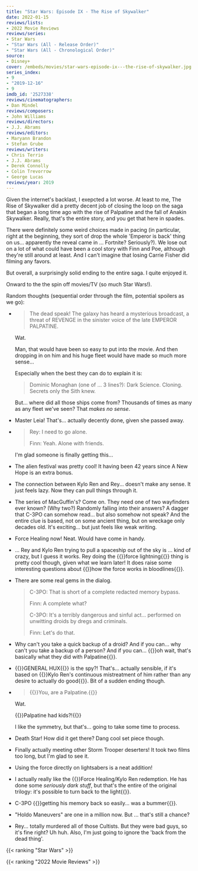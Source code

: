 ```yaml
---
title: "Star Wars: Episode IX - The Rise of Skywalker"
date: 2022-01-15
reviews/lists:
- 2022 Movie Reviews
reviews/series:
- Star Wars
- "Star Wars (All - Release Order)"
- "Star Wars (All - Chronological Order)"
source:
- Disney+
cover: /embeds/movies/star-wars-episode-ix---the-rise-of-skywalker.jpg
series_index: 
- 9
- "2019-12-16"
- 9
imdb_id: '2527338'
reviews/cinematographers:
- Dan Mindel
reviews/composers:
- John Williams
reviews/directors:
- J.J. Abrams
reviews/editors:
- Maryann Brandon
- Stefan Grube
reviews/writers:
- Chris Terrio
- J.J. Abrams
- Derek Connolly
- Colin Trevorrow
- George Lucas
reviews/year: 2019
---
```

Given the internet's backlast, I exepcted a lot worse. At least to me, The Rise of Skywalker did a pretty decent job of closing the loop on the saga that began a long time ago with the rise of Palpatine and the fall of Anakin Skywalker. Really, that's the entire story, and you get that here in spades. 

There were definitely some weird choices made in pacing (in particular, right at the beginning, they sort of drop the whole 'Emperor is back' thing on us... apparently the reveal came in ... Fortnite? Seriously?). We lose out on a lot of what could have been a cool story with Finn and Poe, although they're still around at least. And I can't imagine that losing Carrie Fisher did filming any favors. 

But overall, a surprisingly solid ending to the entire saga. I quite enjoyed it.

Onward to the the spin off movies/TV (so much Star Wars!).

Random thoughts (sequential order through the film, potential spoilers as we go):

* > The dead speak! The galaxy has heard a mysterious broadcast, a threat of REVENGE in the sinister voice of the late EMPEROR PALPATINE. 

    Wat. 

    Man, that would have been so easy to put into the movie. And then dropping in on him and his huge fleet would have made so much more sense...

    Especially when the best they can do to explain it is:

    > Dominic Monaghan (one of ... 3 lines?): Dark Science. Cloning. Secrets only the Sith knew. 

    But... where did all those ships come from? Thousands of times as many as any fleet we've seen? That *makes no sense*. 

* Master Leia! That's... actually decently done, given she passed away.

* 
    > Rey: I need to go alone.
    > 
    > Finn: Yeah. Alone with friends. 

    I'm glad someone is finally getting this...

* The alien festival was pretty cool! It having been 42 years since A New Hope is an extra bonus. 

* The connection between Kylo Ren and Rey... doesn't make any sense. It just feels lazy. Now they can pull things through it. 

* The series of MacGuffin's? Come on. They need one of two wayfinders ever known? (Why two?) Randomly falling into their answers? A dagger that C-3PO can somehow read... but also somehow not speak? And the entire clue is based, not on some ancient thing, but on wreckage only decades old. It's exciting... but just feels like weak writing. 

* Force Healing now! Neat. Would have come in handy. 

* ... Rey and Kylo Ren trying to pull a spaceship out of the sky is ... kind of crazy, but I guess it works. Rey doing the {{<spoiler>}}force lightning{{</spoiler>}} thing is pretty cool though, given what we learn later! It does raise some interesting questions about {{<spoiler>}}how the force works in bloodlines{{</spoiler>}}. 

* There are some real gems in the dialog. 

    > C-3PO: That is short of a complete redacted memory bypass.
    > 
    > Finn: A complete what?
    > 
    > C-3PO: It's a terribly dangerous and sinful act... performed on unwitting droids by dregs and criminals. 
    > 
    > Finn: Let's do that.

* Why can't you take a quick backup of a droid? And if you can... why can't you take a backup of a person? And if you can... {{<spoiler>}}oh wait, that's basically what they did with Palpatine{{</spoiler>}}. 

* {{<spoiler>}}GENERAL HUX{{</spoiler>}} is the spy?! That's... actually sensible, if it's based on {{<spoiler>}}Kylo Ren's continuous mistreatment of him rather than any desire to actually do good{{</spoiler>}}. Bit of a sudden ending though. 

* > {{<spoiler>}}You, are a Palpatine.{{</spoiler>}}

    Wat. 

    {{<spoiler>}}Palpatine had kids?!{{</spoiler>}}

    I like the symmetry, but that's... going to take some time to process. 

* Death Star! How did it get there? Dang cool set piece though. 

* Finally actually meeting other Storm Trooper deserters! It took two films too long, but I'm glad to see it. 

* Using the force directly on lightsabers is a neat addition!

* I actually really like the {{<spoiler>}}Force Healing/Kylo Ren redemption. He has done some *seriously dark stuff*, but that's the entire of the original trilogy: it's possible to turn back to the light{{</spoiler>}}.

* C-3PO {{<spoiler>}}getting his memory back so easily... was a bummer{{</spoiler>}}.

* "Holdo Maneuvers" are one in a million now. But ... that's still a chance? 

* Rey... totally murdered all of those Cultists. But they were bad guys, so it's fine right? Uh huh. Also, I'm just going to ignore the 'back from the dead thing'. 

{{< ranking "Star Wars" >}}

{{< ranking "2022 Movie Reviews" >}}
